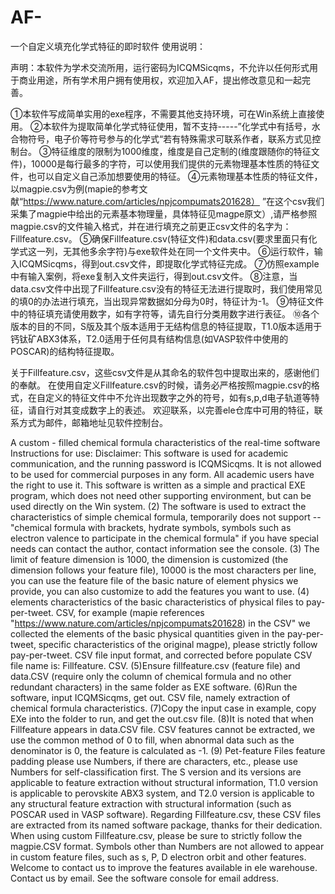 # AF-
一个自定义填充化学式特征的即时软件
使用说明：


声明：本软件为学术交流所用，运行密码为ICQMSicqms，不允许以任何形式用于商业用途，所有学术用户拥有使用权，欢迎加入AF，提出修改意见和一起完善。



①本软件写成简单实用的exe程序，不需要其他支持环境，可在Win系统上直接使用。
②本软件为提取简单化学式特征使用，暂不支持-----”化学式中有括号，水合物符号，电子价等符号参与的化学式“若有特殊需求可联系作者，联系方式见控制台。
③特征维度的限制为1000维度，维度是自己定制的(维度跟随你的特征文件)，10000是每行最多的字符，可以使用我们提供的元素物理基本性质的特征文件，也可以自定义自己添加想要使用的特征。
④元素物理基本性质的特征文件，以magpie.csv为例(mapie的参考文献“https://www.nature.com/articles/npjcompumats201628） ”在这个csv我们采集了magpie中给出的元素基本物理量，具体特征见magpe原文）,请严格参照magpie.csv的文件输入格式，并在进行填充之前更正csv文件的名字为：Fillfeature.csv。
⑤确保Fillfeature.csv(特征文件)和data.csv(要求里面只有化学式这一列，无其他多余字符)与exe软件处在同一个文件夹中。
⑥运行软件，输入ICQMSicqms，得到out.csv文件，即提取化学式特征完成。
⑦仿照example中有输入案例，将exe复制入文件夹运行，得到out.csv文件。
⑧注意，当data.csv文件中出现了Fillfeature.csv没有的特征无法进行提取时，我们使用常见的填0的办法进行填充，当出现异常数据如分母为0时，特征计为-1。
⑨特征文件中的特征填充请使用数字，如有字符等，请先自行分类用数字进行表征。
⑩各个版本的目的不同，S版及其个版本适用于无结构信息的特征提取，T1.0版本适用于钙钛矿ABX3体系，T2.0适用于任何具有结构信息(如VASP软件中使用的POSCAR)的结构特征提取。


关于Fillfeature.csv，这些csv文件是从其命名的软件包中提取出来的，感谢他们的奉献。
在使用自定义Fillfeature.csv的时候，请务必严格按照magpie.csv的格式，在自定义的特征文件中不允许出现数字之外的符号，如有s,p,d电子轨道等特征，请自行对其变成数字上的表述。
欢迎联系，以完善ele仓库中可用的特征，联系方式为邮件，邮箱地址见软件控制台。



A custom - filled chemical formula characteristics of the real-time software
Instructions for use:
Disclaimer: This software is used for academic communication, and the running password is ICQMSicqms. It is not allowed to be used for commercial purposes in any form. All academic users have the right to use it.
This software is written as a simple and practical EXE program, which does not need other supporting environment, but can be used directly on the Win system.
(2) The software is used to extract the characteristics of simple chemical formula, temporarily does not support -- "chemical formula with brackets, hydrate symbols, symbols such as electron valence to participate in the chemical formula" if you have special needs can contact the author, contact information see the console.
(3) The limit of feature dimension is 1000, the dimension is customized (the dimension follows your feature file), 10000 is the most characters per line, you can use the feature file of the basic nature of element physics we provide, you can also customize to add the features you want to use.
(4) elements characteristics of the basic characteristics of physical files to pay-per-tweet. CSV, for example (mapie references "https://www.nature.com/articles/npjcompumats201628) in the CSV" we collected the elements of the basic physical quantities given in the pay-per-tweet, specific characteristics of the original magpe), please strictly follow pay-per-tweet. CSV file input format, and corrected before populate CSV file name is: Fillfeature. CSV.
(5)Ensure fillfeature.csv (feature file) and data.CSV (require only the column of chemical formula and no other redundant characters) in the same folder as EXE software.
(6)Run the software, input ICQMSicqms, get out. CSV file, namely extraction of chemical formula characteristics.
(7)Copy the input case in example, copy EXe into the folder to run, and get the out.csv file.
(8)It is noted that when Fillfeature appears in data.CSV file. CSV features cannot be extracted, we use the common method of 0 to fill, when abnormal data such as the denominator is 0, the feature is calculated as -1.
(9) Pet-feature Files feature padding please use Numbers, if there are characters, etc., please use Numbers for self-classification first.
The S version and its versions are applicable to feature extraction without structural information, T1.0 version is applicable to perovskite ABX3 system, and T2.0 version is applicable to any structural feature extraction with structural information (such as POSCAR used in VASP software).
Regarding Fillfeature.csv, these CSV files are extracted from its named software package, thanks for their dedication.
When using custom Fillfeature.csv, please be sure to strictly follow the magpie.CSV format. Symbols other than Numbers are not allowed to appear in custom feature files, such as s, P, D electron orbit and other features.
Welcome to contact us to improve the features available in ele warehouse. Contact us by email. See the software console for email address.
